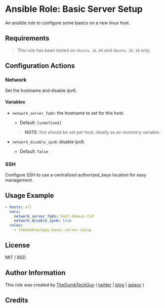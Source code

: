 # Ansible Role: Basic Server Setup

An ansible role to configure some basics on a new linux host.

## Requirements

> This role has been tested on `Ubuntu 16.04` and `Ubuntu 16.10` only.

## Configuration Actions

### Network

Set the hostname and disable ipv6.

#### Variables

- `network_server_fqdn`: the hostname to set for this host.
  - Default: `[undefined]`
  > **NOTE**:  this should be set per host, ideally as an inventory variable.

- `network_disable_ipv6`: disable ipv6.
  - Default: `false`

### SSH

Configure SSH to use a centralized authorized_keys location for easy management.


## Usage Example

```yaml
- hosts: all
  vars:
    network_server_fqdn: host.domain.tld
    network_disable_ipv6: true
  roles:
    - thedumbtechguy.basic-server-setup
```


## License

MIT / BSD

## Author Information

This role was created by [TheDumbTechGuy](https://github.com/thedumbtechguy) ( [twitter](https://twitter.com/frostymarvelous) | [blog](https://thedumbtechguy.blogspot.com) | [galaxy](https://galaxy.ansible.com/thedumbtechguy/) )

## Credits